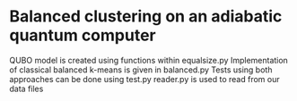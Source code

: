 # Balanced clustering on an adiabatic quantum computer

QUBO model is created using functions within equalsize.py
Implementation of classical balanced k-means is given in balanced.py
Tests using both approaches can be done using test.py
reader.py is used to read from our data files
